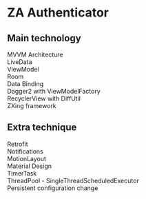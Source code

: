 # ZA Authenticator

## Main technology  
MVVM Architecture  
LiveData  
ViewModel  
Room  
Data Binding  
Dagger2 with ViewModelFactory  
RecyclerView with DiffUtil  
ZXing framework  

## Extra technique  
Retrofit  
Notifications  
MotionLayout  
Material Design  
TimerTask  
ThreadPool - SingleThreadScheduledExecutor  
Persistent configuration change  
